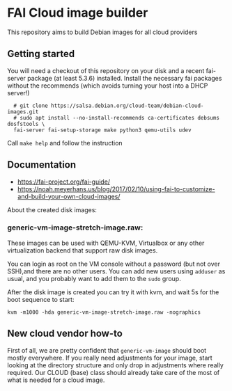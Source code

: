 # FAI Cloud image builder

This repository aims to build Debian images for all cloud providers

## Getting started

You will need a checkout of this repository on your disk and a recent fai-server
package (at least 5.3.6) installed. Install the necessary fai packages without
the recommends (which avoids turning your host into a DHCP server!)

```
  # git clone https://salsa.debian.org/cloud-team/debian-cloud-images.git
  # sudo apt install --no-install-recommends ca-certificates debsums dosfstools \
  fai-server fai-setup-storage make python3 qemu-utils udev
```

  Call `make help` and follow the instruction



## Documentation

 * https://fai-project.org/fai-guide/
 * https://noah.meyerhans.us/blog/2017/02/10/using-fai-to-customize-and-build-your-own-cloud-images/


About the created disk images:

### generic-vm-image-stretch-image.raw:

These images can be used with QEMU-KVM, Virtualbox or any other virtualization
backend that support raw disk images.

You can login as root on the VM console without a password (but not over
SSH),and there are no other users. You can add new users using `adduser` as
usual, and you probably want to add them to the `sudo` group.

After the disk image is created you can try it with kvm, and wait 5s for the
boot sequence to start:

    kvm -m1000 -hda generic-vm-image-stretch-image.raw -nographics





## New cloud vendor how-to

First of all, we are pretty confident that `generic-vm-image` should boot
mostly everywhere. If you really need adjustments for your image, start looking
at the directory structure and only drop in adjustments where really required.
Our CLOUD (base) class should already take care of the most of what is needed
for a cloud image.
